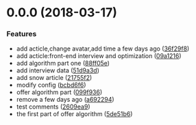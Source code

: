<a name="0.0.0"></a>
# 0.0.0 (2018-03-17)


### Features

* add acticle,change avatar,add time a few days ago ([36f29f8](https://github.com/towavephone/towavephone.github.io/commit/36f29f8))
* add acticle:front-end interview and optimization ([09a1216](https://github.com/towavephone/towavephone.github.io/commit/09a1216))
* add algorithm part one ([88ff05e](https://github.com/towavephone/towavephone.github.io/commit/88ff05e))
* add interview data ([51d9a3d](https://github.com/towavephone/towavephone.github.io/commit/51d9a3d))
* add snow article ([21755f2](https://github.com/towavephone/towavephone.github.io/commit/21755f2))
* modify config ([bcbd6f6](https://github.com/towavephone/towavephone.github.io/commit/bcbd6f6))
* offer algorithm part ([099f936](https://github.com/towavephone/towavephone.github.io/commit/099f936))
* remove a few days ago ([a692294](https://github.com/towavephone/towavephone.github.io/commit/a692294))
* test comments ([2609ea9](https://github.com/towavephone/towavephone.github.io/commit/2609ea9))
* the first part of offer algorithm ([5de51b6](https://github.com/towavephone/towavephone.github.io/commit/5de51b6))



